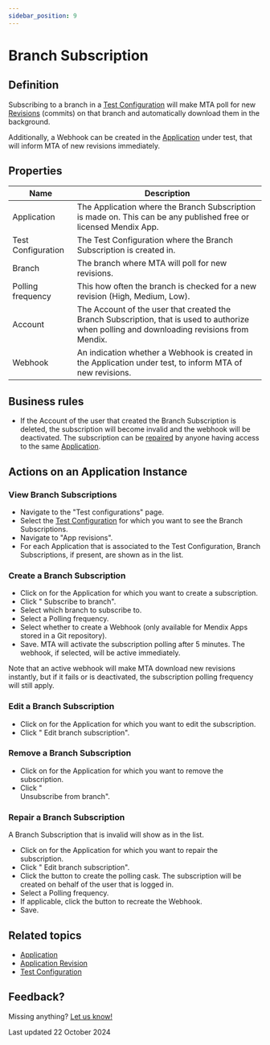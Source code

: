 ```yaml
---
sidebar_position: 9
---
```


# Branch Subscription

## Definition

Subscribing to a branch in a [Test Configuration](test-configuration) will make MTA poll for new [Revisions](application-revision) (commits) on that branch and automatically download them in the background. 

Additionally, a Webhook can be created in the [Application](application) under test, that will inform MTA of new revisions immediately.

## Properties
| Name               | Description                                                                                                                                 |
| ------------------ | ------------------------------------------------------------------------------------------------------------------------------------------- |
| Application        | The Application where the Branch Subscription is made on. This can be any published free or licensed Mendix App.                            |
| Test Configuration | The Test Configuration where the Branch Subscription is created in.                                                                         |
| Branch             | The branch where MTA will poll for new revisions.                                                                                           |
| Polling frequency  | This how often the branch is checked for a new revision (High, Medium, Low).                                                                |
| Account            | The Account of the user that created the Branch Subscription, that is used to authorize when polling and downloading revisions from Mendix. |
| Webhook            | An indication whether a Webhook is created in the Application under test, to inform MTA of new revisions.                                   |

## Business rules
- If the Account of the user that created the Branch Subscription is deleted, the subscription will become invalid and the webhook will be deactivated. The subscription can be [repaired](#repair-a-branch-subscription) by anyone having access to the same [Application](application).

## Actions on an Application Instance

### View Branch Subscriptions

- Navigate to the "Test configurations" page.
- Select the [Test Configuration](test-configuration) for which you want to see the Branch Subscriptions.
- Navigate to "App revisions".
- For each Application that is associated to the Test Configuration, Branch Subscriptions, if present, are shown as <font color="#21c359"> <i class="fal fa-code-branch"></i> </font> in the list. 

### Create a Branch Subscription

- Click on <i class="fas fa-ellipsis"></i> for the Application for which you want to create a subscription.
- Click "<i class="fal fa-code-branch"></i> Subscribe to branch".
- Select which branch to subscribe to.
- Select a Polling frequency.
- Select whether to create a Webhook (only available for Mendix Apps stored in a Git repository).
- Save. MTA will activate the subscription polling after 5 minutes. The webhook, if selected, will be active immediately.

Note that an active webhook will make MTA download new revisions instantly, but if it fails or is deactivated, the subscription polling frequency will still apply.


### Edit a Branch Subscription

- Click on <i class="fas fa-ellipsis"></i> for the Application for which you want to edit the subscription.
- Click "<i class="fal fa-code-branch"></i> Edit branch subscription".

### Remove a Branch Subscription

- Click on <i class="fas fa-ellipsis"></i> for the Application for which you want to remove the subscription.
- Click "<div class="fa-stack"><i class="fal fa-code-branch fa-stack-1x"></i><i class="fal fa-slash fa-stack-1x"></i></div>Unsubscribe from branch".

### Repair a Branch Subscription

A Branch Subscription that is invalid will show as <font color="#f99b1d"> <i class="fal fa-code-branch"></i> </font> in the list.

- Click on <i class="fas fa-ellipsis"></i> for the Application for which you want to repair the subscription.
- Click "<i class="fal fa-code-branch"></i> Edit branch subscription".
- Click the button to create the polling cask. The subscription will be created on behalf of the user that is logged in.
- Select a Polling frequency.
- If applicable, click the button to recreate the Webhook.
- Save.


## Related topics
- [Application](application)
- [Application Revision](application-revision)
- [Test Configuration](test-configuration)

## Feedback?
Missing anything? [Let us know!](mailto:support@menditect.com)

Last updated 22 October 2024